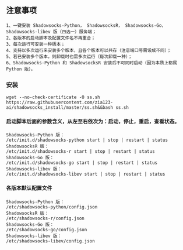 ## 注意事项
    1、一键安装 Shadowsocks-Python， ShadowsocksR， Shadowsocks-Go， Shadowsocks-libev 版（四选一）服务端；
    2、各版本的启动脚本及配置文件名不再重合；
    3、每次运行可安装一种版本；
    4、支持以多次运行来安装多个版本，且各个版本可以共存（注意端口号需设成不同）；
    5、若已安装多个版本，则卸载时也需多次运行（每次卸载一种）；
    6、Shadowsocks-Python 和 ShadowsocksR 安装后不可同时启动（因为本质上都属 Python 版）。
    
### 安装
    wget --no-check-certificate -O ss.sh https://raw.githubusercontent.com/zia123-ai/shadowsocks_install/master/ss.sh&&bash ss.sh
#### 启动脚本后面的参数含义，从左至右依次为：启动，停止，重启，查看状态。

    Shadowsocks-Python 版：
    /etc/init.d/shadowsocks-python start | stop | restart | status
    ShadowsocksR 版：
    /etc/init.d/shadowsocks-r start | stop | restart | status
    Shadowsocks-Go 版：
    /etc/init.d/shadowsocks-go start | stop | restart | status
    Shadowsocks-libev 版：
    /etc/init.d/shadowsocks-libev start | stop | restart | status
#### 各版本默认配置文件
   
    Shadowsocks-Python 版：
    /etc/shadowsocks-python/config.json
    ShadowsocksR 版：
    /etc/shadowsocks-r/config.json
    Shadowsocks-Go 版：
    /etc/shadowsocks-go/config.json
    Shadowsocks-libev 版：
    /etc/shadowsocks-libev/config.json
